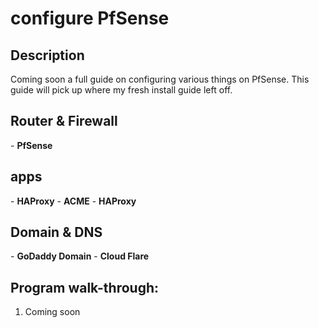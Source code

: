 <h1>configure PfSense</h1>

<h2>Description</h2>
Coming soon a full guide on configuring various things on PfSense.
This guide will pick up where my fresh install guide left off.
<br/>

<h2>Router & Firewall</h2>
- <b>PfSense</b>

<h2>apps</h2>
- <b>HAProxy</b>
- <b>ACME</b>
- <b>HAProxy</b>

<h2>Domain & DNS</h2>
- <b>GoDaddy Domain</b>
- <b>Cloud Flare</b>

<h2>Program walk-through:</h2>

1. Coming soon<br>

  
